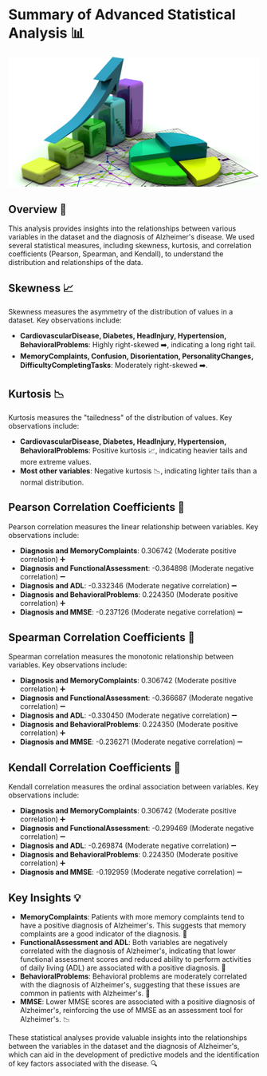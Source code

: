 # Summary of Advanced Statistical Analysis 📊

![Image](../Images/estadistica.jpg)

## Overview 🌟
This analysis provides insights into the relationships between various variables in the dataset and the diagnosis of Alzheimer's disease. We used several statistical measures, including skewness, kurtosis, and correlation coefficients (Pearson, Spearman, and Kendall), to understand the distribution and relationships of the data.

## Skewness 📈
Skewness measures the asymmetry of the distribution of values in a dataset. Key observations include:
- **CardiovascularDisease, Diabetes, HeadInjury, Hypertension, BehavioralProblems**: Highly right-skewed ➡️, indicating a long right tail.
- **MemoryComplaints, Confusion, Disorientation, PersonalityChanges, DifficultyCompletingTasks**: Moderately right-skewed ➡️.

## Kurtosis 📉
Kurtosis measures the "tailedness" of the distribution of values. Key observations include:
- **CardiovascularDisease, Diabetes, HeadInjury, Hypertension, BehavioralProblems**: Positive kurtosis 📈, indicating heavier tails and more extreme values.
- **Most other variables**: Negative kurtosis 📉, indicating lighter tails than a normal distribution.

## Pearson Correlation Coefficients 🔗
Pearson correlation measures the linear relationship between variables. Key observations include:
- **Diagnosis and MemoryComplaints**: 0.306742 (Moderate positive correlation) ➕
- **Diagnosis and FunctionalAssessment**: -0.364898 (Moderate negative correlation) ➖
- **Diagnosis and ADL**: -0.332346 (Moderate negative correlation) ➖
- **Diagnosis and BehavioralProblems**: 0.224350 (Moderate positive correlation) ➕
- **Diagnosis and MMSE**: -0.237126 (Moderate negative correlation) ➖

## Spearman Correlation Coefficients 🔗
Spearman correlation measures the monotonic relationship between variables. Key observations include:
- **Diagnosis and MemoryComplaints**: 0.306742 (Moderate positive correlation) ➕
- **Diagnosis and FunctionalAssessment**: -0.366687 (Moderate negative correlation) ➖
- **Diagnosis and ADL**: -0.330450 (Moderate negative correlation) ➖
- **Diagnosis and BehavioralProblems**: 0.224350 (Moderate positive correlation) ➕
- **Diagnosis and MMSE**: -0.236271 (Moderate negative correlation) ➖

## Kendall Correlation Coefficients 🔗
Kendall correlation measures the ordinal association between variables. Key observations include:
- **Diagnosis and MemoryComplaints**: 0.306742 (Moderate positive correlation) ➕
- **Diagnosis and FunctionalAssessment**: -0.299469 (Moderate negative correlation) ➖
- **Diagnosis and ADL**: -0.269874 (Moderate negative correlation) ➖
- **Diagnosis and BehavioralProblems**: 0.224350 (Moderate positive correlation) ➕
- **Diagnosis and MMSE**: -0.192959 (Moderate negative correlation) ➖

## Key Insights 💡
- **MemoryComplaints**: Patients with more memory complaints tend to have a positive diagnosis of Alzheimer's. This suggests that memory complaints are a good indicator of the diagnosis. 🧠
- **FunctionalAssessment and ADL**: Both variables are negatively correlated with the diagnosis of Alzheimer's, indicating that lower functional assessment scores and reduced ability to perform activities of daily living (ADL) are associated with a positive diagnosis. 🏥
- **BehavioralProblems**: Behavioral problems are moderately correlated with the diagnosis of Alzheimer's, suggesting that these issues are common in patients with Alzheimer's. 🧩
- **MMSE**: Lower MMSE scores are associated with a positive diagnosis of Alzheimer's, reinforcing the use of MMSE as an assessment tool for Alzheimer's. 📉

These statistical analyses provide valuable insights into the relationships between the variables in the dataset and the diagnosis of Alzheimer's, which can aid in the development of predictive models and the identification of key factors associated with the disease. 🔍